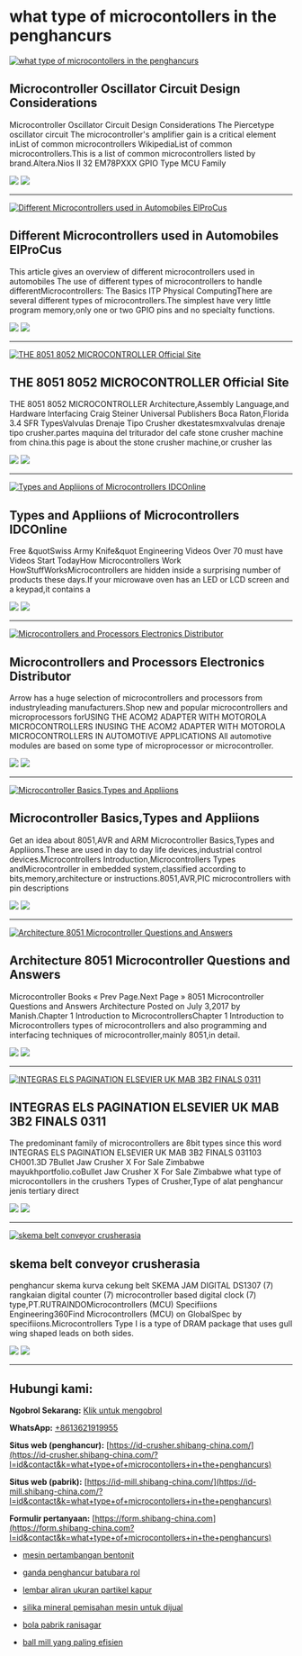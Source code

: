 # what type of microcontollers in the penghancurs

<a href="https://swt.shibang-china.com/?l=id&img&k=what+type+of+microcontollers+in+the+penghancurs" target="_blank">![what type of microcontollers in the penghancurs](http://static.shibang-china.com/all-800x300/1010.jpg)</a>

## Microcontroller Oscillator Circuit Design Considerations
Microcontroller Oscillator Circuit Design Considerations The Piercetype oscillator circuit The microcontroller's amplifier gain is a critical element inList of common microcontrollers WikipediaList of common microcontrollers.This is a list of common microcontrollers listed by brand.Altera.Nios II 32 EM78PXXX GPIO Type MCU Family


<a href="https://whatsapp.shibangsoft.com/WhatsApp.php" target="_blank" title="WhatsApp">![](http://static.shibang-china.com/icon/whatsapp.png)</a> <a href="https://swt.shibang-china.com/?l=id&icon&k=what+type+of+microcontollers+in+the+penghancurs" target="_blank">![](http://static.shibang-china.com/icon/chat-id.png)</a>

---

<a href="https://swt.shibang-china.com/?l=id&img&k=what+type+of+microcontollers+in+the+penghancurs" target="_blank">![Different Microcontrollers used in Automobiles ElProCus](http://static.shibang-china.com/all-800x300/839.jpg)</a>

## Different Microcontrollers used in Automobiles ElProCus
This article gives an overview of different microcontrollers used in automobiles The use of different types of microcontrollers to handle differentMicrocontrollers: The Basics ITP Physical ComputingThere are several different types of microcontrollers.The simplest have very little program memory,only one or two GPIO pins and no specialty functions.


<a href="https://whatsapp.shibangsoft.com/WhatsApp.php" target="_blank" title="WhatsApp">![](http://static.shibang-china.com/icon/whatsapp.png)</a> <a href="https://swt.shibang-china.com/?l=id&icon&k=what+type+of+microcontollers+in+the+penghancurs" target="_blank">![](http://static.shibang-china.com/icon/chat-id.png)</a>

---

<a href="https://swt.shibang-china.com/?l=id&img&k=what+type+of+microcontollers+in+the+penghancurs" target="_blank">![THE 8051 8052 MICROCONTROLLER Official Site](http://static.shibang-china.com/all-800x300/839.jpg)</a>

## THE 8051 8052 MICROCONTROLLER Official Site
THE 8051 8052 MICROCONTROLLER Architecture,Assembly Language,and Hardware Interfacing Craig Steiner Universal Publishers Boca Raton,Florida 3.4 SFR TypesValvulas Drenaje Tipo Crusher dkestatesmxvalvulas drenaje tipo crusher.partes maquina del triturador del cafe stone crusher machine from china.this page is about the stone crusher machine,or crusher las


<a href="https://whatsapp.shibangsoft.com/WhatsApp.php" target="_blank" title="WhatsApp">![](http://static.shibang-china.com/icon/whatsapp.png)</a> <a href="https://swt.shibang-china.com/?l=id&icon&k=what+type+of+microcontollers+in+the+penghancurs" target="_blank">![](http://static.shibang-china.com/icon/chat-id.png)</a>

---

<a href="https://swt.shibang-china.com/?l=id&img&k=what+type+of+microcontollers+in+the+penghancurs" target="_blank">![Types and Appliions of Microcontrollers IDCOnline](http://static.shibang-china.com/all-800x300/166.jpg)</a>

## Types and Appliions of Microcontrollers IDCOnline
Free &quotSwiss Army Knife&quot Engineering Videos Over 70 must have Videos Start TodayHow Microcontrollers Work HowStuffWorksMicrocontrollers are hidden inside a surprising number of products these days.If your microwave oven has an LED or LCD screen and a keypad,it contains a


<a href="https://whatsapp.shibangsoft.com/WhatsApp.php" target="_blank" title="WhatsApp">![](http://static.shibang-china.com/icon/whatsapp.png)</a> <a href="https://swt.shibang-china.com/?l=id&icon&k=what+type+of+microcontollers+in+the+penghancurs" target="_blank">![](http://static.shibang-china.com/icon/chat-id.png)</a>

---

<a href="https://swt.shibang-china.com/?l=id&img&k=what+type+of+microcontollers+in+the+penghancurs" target="_blank">![Microcontrollers and Processors Electronics Distributor](http://static.shibang-china.com/all-800x300/578.jpg)</a>

## Microcontrollers and Processors Electronics Distributor
Arrow has a huge selection of microcontrollers and processors from industryleading manufacturers.Shop new and popular microcontrollers and microprocessors forUSING THE ACOM2 ADAPTER WITH MOTOROLA MICROCONTROLLERS INUSING THE ACOM2 ADAPTER WITH MOTOROLA MICROCONTROLLERS IN AUTOMOTIVE APPLICATIONS All automotive modules are based on some type of microprocessor or microcontroller.


<a href="https://whatsapp.shibangsoft.com/WhatsApp.php" target="_blank" title="WhatsApp">![](http://static.shibang-china.com/icon/whatsapp.png)</a> <a href="https://swt.shibang-china.com/?l=id&icon&k=what+type+of+microcontollers+in+the+penghancurs" target="_blank">![](http://static.shibang-china.com/icon/chat-id.png)</a>

---

<a href="https://swt.shibang-china.com/?l=id&img&k=what+type+of+microcontollers+in+the+penghancurs" target="_blank">![Microcontroller Basics,Types and Appliions](http://static.shibang-china.com/all-800x300/712.jpg)</a>

## Microcontroller Basics,Types and Appliions
Get an idea about 8051,AVR and ARM Microcontroller Basics,Types and Appliions.These are used in day to day life devices,industrial control devices.Microcontrollers Introduction,Microcontrollers Types andMicrocontroller in embedded system,classified according to bits,memory,architecture or instructions.8051,AVR,PIC microcontrollers with pin descriptions


<a href="https://whatsapp.shibangsoft.com/WhatsApp.php" target="_blank" title="WhatsApp">![](http://static.shibang-china.com/icon/whatsapp.png)</a> <a href="https://swt.shibang-china.com/?l=id&icon&k=what+type+of+microcontollers+in+the+penghancurs" target="_blank">![](http://static.shibang-china.com/icon/chat-id.png)</a>

---

<a href="https://swt.shibang-china.com/?l=id&img&k=what+type+of+microcontollers+in+the+penghancurs" target="_blank">![Architecture 8051 Microcontroller Questions and Answers](http://static.shibang-china.com/all-800x300/1410.jpg)</a>

## Architecture 8051 Microcontroller Questions and Answers
Microcontroller Books « Prev Page.Next Page » 8051 Microcontroller Questions and Answers Architecture Posted on July 3,2017 by Manish.Chapter 1 Introduction to MicrocontrollersChapter 1 Introduction to Microcontrollers types of microcontrollers and also programming and interfacing techniques of microcontroller,mainly 8051,in detail.


<a href="https://whatsapp.shibangsoft.com/WhatsApp.php" target="_blank" title="WhatsApp">![](http://static.shibang-china.com/icon/whatsapp.png)</a> <a href="https://swt.shibang-china.com/?l=id&icon&k=what+type+of+microcontollers+in+the+penghancurs" target="_blank">![](http://static.shibang-china.com/icon/chat-id.png)</a>

---

<a href="https://swt.shibang-china.com/?l=id&img&k=what+type+of+microcontollers+in+the+penghancurs" target="_blank">![INTEGRAS ELS PAGINATION ELSEVIER UK MAB 3B2 FINALS 0311](http://static.shibang-china.com/all-800x300/140.jpg)</a>

## INTEGRAS ELS PAGINATION ELSEVIER UK MAB 3B2 FINALS 0311
The predominant family of microcontrollers are 8bit types since this word INTEGRAS ELS PAGINATION ELSEVIER UK MAB 3B2 FINALS 031103 CH001.3D 7Bullet Jaw Crusher X For Sale Zimbabwe mayukhportfolio.coBullet Jaw Crusher X For Sale Zimbabwe what type of microcontollers in the crushers Types of Crusher,Type of alat penghancur jenis tertiary direct


<a href="https://whatsapp.shibangsoft.com/WhatsApp.php" target="_blank" title="WhatsApp">![](http://static.shibang-china.com/icon/whatsapp.png)</a> <a href="https://swt.shibang-china.com/?l=id&icon&k=what+type+of+microcontollers+in+the+penghancurs" target="_blank">![](http://static.shibang-china.com/icon/chat-id.png)</a>

---

<a href="https://swt.shibang-china.com/?l=id&img&k=what+type+of+microcontollers+in+the+penghancurs" target="_blank">![skema belt conveyor crusherasia](http://static.shibang-china.com/all-800x300/375.jpg)</a>

## skema belt conveyor crusherasia
penghancur skema kurva cekung belt SKEMA JAM DIGITAL DS1307 (7) rangkaian digital counter (7) microcontroller based digital clock (7) type,PT.RUTRAINDOMicrocontrollers (MCU) Specifiions Engineering360Find Microcontrollers (MCU) on GlobalSpec by specifiions.Microcontrollers Type I is a type of DRAM package that uses gull wing shaped leads on both sides.


<a href="https://whatsapp.shibangsoft.com/WhatsApp.php" target="_blank" title="WhatsApp">![](http://static.shibang-china.com/icon/whatsapp.png)</a> <a href="https://swt.shibang-china.com/?l=id&icon&k=what+type+of+microcontollers+in+the+penghancurs" target="_blank">![](http://static.shibang-china.com/icon/chat-id.png)</a>

---
## Hubungi kami:

**Ngobrol Sekarang:** [Klik untuk mengobrol](https://swt.shibang-china.com?l=id&contact&k=what+type+of+microcontollers+in+the+penghancurs)

**WhatsApp:**  [+8613621919955](https://whatsapp.shibangsoft.com/WhatsApp.php)

**Situs web (penghancur):** [https://id-crusher.shibang-china.com/](https://id-crusher.shibang-china.com/?l=id&contact&k=what+type+of+microcontollers+in+the+penghancurs)

**Situs web (pabrik):** [https://id-mill.shibang-china.com/](https://id-mill.shibang-china.com/?l=id&contact&k=what+type+of+microcontollers+in+the+penghancurs)

**Formulir pertanyaan:** [https://form.shibang-china.com](https://form.shibang-china.com?l=id&contact&k=what+type+of+microcontollers+in+the+penghancurs)

* [mesin pertambangan bentonit](../31/mesin%20pertambangan%20bentonit.md)

* [ganda penghancur batubara rol](../33/ganda%20penghancur%20batubara%20rol.md)

* [lembar aliran ukuran partikel kapur](../36/lembar%20aliran%20ukuran%20partikel%20kapur.md)

* [silika mineral pemisahan mesin untuk dijual](../38/silika%20mineral%20pemisahan%20mesin%20untuk%20dijual.md)

* [bola pabrik ranisagar](../31/bola%20pabrik%20ranisagar.md)

* [ball mill yang paling efisien](../40/ball%20mill%20yang%20paling%20efisien.md)